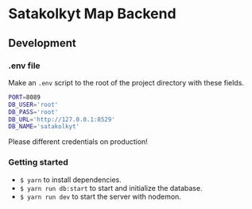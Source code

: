 # Satakolkyt Map Backend

## Development

### .env file

Make an `.env` script to the root of the project directory with these fields.

```sh
PORT=8089
DB_USER='root'
DB_PASS='root'
DB_URL='http://127.0.0.1:8529'
DB_NAME='satakolkyt'
```

Please different credentials on production!

### Getting started

- `$ yarn` to install dependencies.
- `$ yarn run db:start` to start and initialize the database.
- `$ yarn run dev` to start the server with nodemon.

